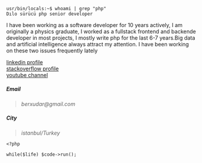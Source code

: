 

 
 ```console
 usr/bin/locals:~$ whoami | grep "php"
 Dılo sürücü php senior developer
 ```


I have been working as a software developer for 10 years actively, I am originally a physics graduate, I worked as a fullstack frontend and backende developer in most projects, I mostly write php for the last 6-7 years.Big data and artificial intelligence always attract my attention. I have been working on these two issues frequently lately

[linkedin profile](https://www.linkedin.com/in/dilosurucu/) <br>
[stackoverflow profile](https://stackoverflow.com/users/5582655/d%c4%b1lo-s%c3%bcr%c3%bcc%c3%bc) <br>
[youtube channel](https://www.youtube.com/c/d%C4%B1los%C3%BCr%C3%BCc%C3%BC/videos)


##### Email

>_berxudar@gmail.com_ <br>

##### City
>_istanbul/Turkey_
```
<?php

while($life) $code->run();


```


